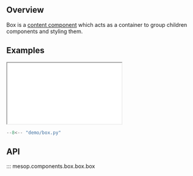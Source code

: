 ## Overview

Box is a [content component](../guides/components.md#content-components) which acts as a container to group children components and styling them.

## Examples

<iframe class="component-demo" src="/mesop/demo/?demo=box" style="height: 160px"></iframe>

```python
--8<-- "demo/box.py"
```

## API

::: mesop.components.box.box.box
